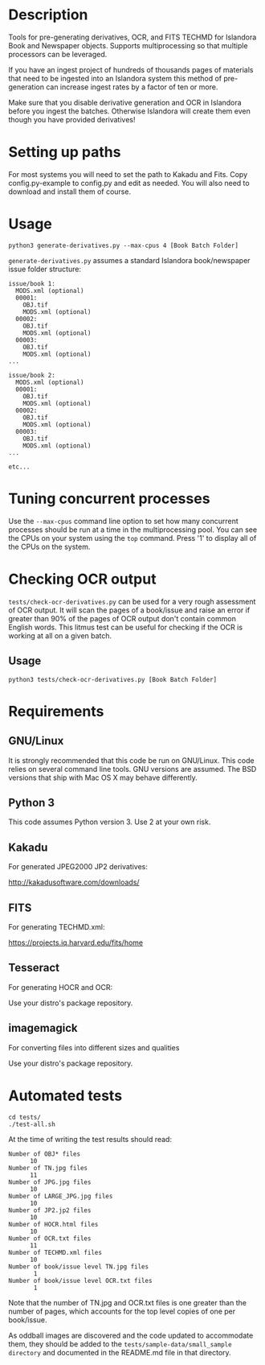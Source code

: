 Description
===========
Tools for pre-generating derivatives, OCR, and FITS TECHMD for Islandora Book and Newspaper objects. Supports multiprocessing so that multiple processors can be leveraged.

If you have an ingest project of hundreds of thousands pages of materials that need to be ingested into an Islandora system this method of pre-generation can increase ingest rates by a factor of ten or more.

Make sure that you disable derivative generation and OCR in Islandora before you ingest the batches. Otherwise Islandora will create them even though you have provided derivatives!

Setting up paths
================
For most systems you will need to set the path to Kakadu and Fits. Copy config.py-example to config.py and edit as needed. You will also need to download and install them of course.

Usage
=====
```
python3 generate-derivatives.py --max-cpus 4 [Book Batch Folder]
```

`generate-derivatives.py` assumes a standard Islandora book/newspaper issue folder structure:

```
issue/book 1:
  MODS.xml (optional)
  00001:
    OBJ.tif
    MODS.xml (optional)
  00002:
    OBJ.tif
    MODS.xml (optional)
  00003:
    OBJ.tif
    MODS.xml (optional)
...

issue/book 2:
  MODS.xml (optional)
  00001:
    OBJ.tif
    MODS.xml (optional)
  00002:
    OBJ.tif
    MODS.xml (optional)
  00003:
    OBJ.tif
    MODS.xml (optional)
...

etc...
```

Tuning concurrent processes
===========================
Use the `--max-cpus` command line option to set how many concurrent processes should be run at a time in the multiprocessing pool. You can see the CPUs on your system using the `top` command. Press '1' to display all of the CPUs on the system.

Checking OCR output
===================
`tests/check-ocr-derivatives.py` can be used for a very rough assessment of OCR output. It will scan the pages of a book/issue and raise an error if greater than 90% of the pages of OCR output don't contain common English words. This litmus test can be useful for checking if the OCR is working at all on a given batch.

Usage
-----
```
python3 tests/check-ocr-derivatives.py [Book Batch Folder]
```

Requirements
============

GNU/Linux
---------
It is strongly recommended that this code be run on GNU/Linux. This code relies on several command line tools. GNU versions are assumed. The BSD versions that ship with Mac OS X may behave differently.

Python 3
--------
This code assumes Python version 3. Use 2 at your own risk.

Kakadu
------
For generated JPEG2000 JP2 derivatives:

http://kakadusoftware.com/downloads/

FITS
----
For generating TECHMD.xml:

https://projects.iq.harvard.edu/fits/home

Tesseract
---------
For generating HOCR and OCR:

Use your distro's package repository.

imagemagick
-----------
For converting files into different sizes and qualities

Use your distro's package repository.

Automated tests
===============

```
cd tests/
./test-all.sh
```

At the time of writing the test results should read:

```
Number of OBJ* files
      10
Number of TN.jpg files
      11
Number of JPG.jpg files
      10
Number of LARGE_JPG.jpg files
      10
Number of JP2.jp2 files
      10
Number of HOCR.html files
      10
Number of OCR.txt files
      11
Number of TECHMD.xml files
      10
Number of book/issue level TN.jpg files
       1
Number of book/issue level OCR.txt files
       1
```
Note that the number of TN.jpg and OCR.txt files is one greater than the number of pages, which accounts for the top level copies of one per book/issue.

As oddball images are discovered and the code updated to accommodate them, they should be added to the `tests/sample-data/small_sample directory` and documented in the README.md file in that directory.
